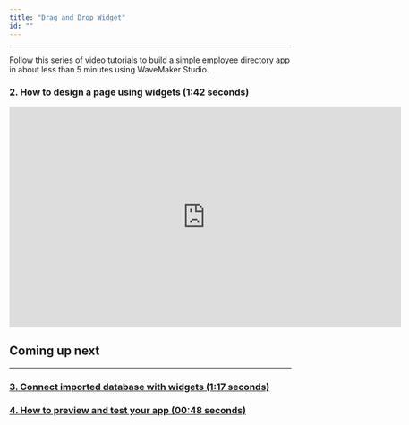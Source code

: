 ```yaml
---
title: "Drag and Drop Widget"
id: ""
---
```

---

Follow this series of video tutorials to build a simple employee directory app in about less than 5 minutes using WaveMaker Studio.

### 2. How to design a page using widgets (1:42 seconds)

<iframe width="700" height="394" src="https://www.youtube-nocookie.com/embed/r-B5doFmYTc?rel=0" frameborder="0" allow="accelerometer; autoplay; encrypted-media" allowfullscreen></iframe>

## Coming up next

---

### [3. Connect imported database with widgets (1:17 seconds)](/learn/tutorials/build-app-in-5-minutes/connecting-datasource-to-widget)
### [4. How to preview and test your app (00:48 seconds)](/learn/tutorials/build-app-in-5-minutes/preview-test-app)